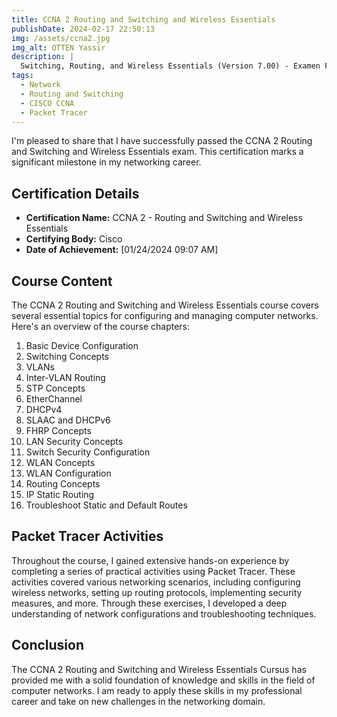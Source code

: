```yaml
---
title: CCNA 2 Routing and Switching and Wireless Essentials
publishDate: 2024-02-17 22:50:13
img: /assets/ccna2.jpg
img_alt: OTTEN Yassir
description: |
  Switching, Routing, and Wireless Essentials (Version 7.00) - Examen Final de Cours SRWE 
tags:
  - Network
  - Routing and Switching
  - CISCO CCNA
  - Packet Tracer
---
```

I'm pleased to share that I have successfully passed the CCNA 2 Routing and Switching and Wireless Essentials exam. This certification marks a significant milestone in my networking career.

## Certification Details

- **Certification Name:** CCNA 2 - Routing and Switching and Wireless Essentials
- **Certifying Body:** Cisco
- **Date of Achievement:** [01/24/2024 09:07 AM]

## Course Content

The CCNA 2 Routing and Switching and Wireless Essentials course covers several essential topics for configuring and managing computer networks. Here's an overview of the course chapters:

1. Basic Device Configuration
2. Switching Concepts
3. VLANs
4. Inter-VLAN Routing
5. STP Concepts
6. EtherChannel
7. DHCPv4
8. SLAAC and DHCPv6
9. FHRP Concepts
10. LAN Security Concepts
11. Switch Security Configuration
12. WLAN Concepts
13. WLAN Configuration
14. Routing Concepts
15. IP Static Routing
16. Troubleshoot Static and Default Routes

## Packet Tracer Activities

Throughout the course, I gained extensive hands-on experience by completing a series of practical activities using Packet Tracer. These activities covered various networking scenarios, including configuring wireless networks, setting up routing protocols, implementing security measures, and more. Through these exercises, I developed a deep understanding of network configurations and troubleshooting techniques.


## Conclusion

The CCNA 2 Routing and Switching and Wireless Essentials Cursus has provided me with a solid foundation of knowledge and skills in the field of computer networks. I am ready to apply these skills in my professional career and take on new challenges in the networking domain.